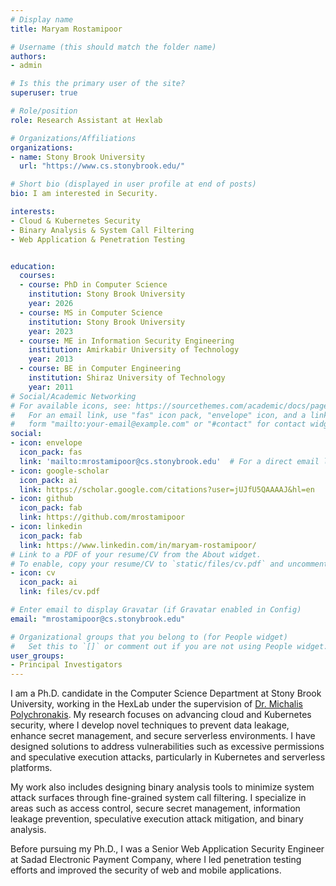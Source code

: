 ```yaml
---
# Display name
title: Maryam Rostamipoor

# Username (this should match the folder name)
authors:
- admin

# Is this the primary user of the site?
superuser: true

# Role/position
role: Research Assistant at Hexlab

# Organizations/Affiliations
organizations:
- name: Stony Brook University
  url: "https://www.cs.stonybrook.edu/"

# Short bio (displayed in user profile at end of posts)
bio: I am interested in Security.

interests:
- Cloud & Kubernetes Security
- Binary Analysis & System Call Filtering
- Web Application & Penetration Testing


education:
  courses:
  - course: PhD in Computer Science
    institution: Stony Brook University
    year: 2026
  - course: MS in Computer Science
    institution: Stony Brook University
    year: 2023
  - course: ME in Information Security Engineering
    institution: Amirkabir University of Technology
    year: 2013
  - course: BE in Computer Engineering
    institution: Shiraz University of Technology
    year: 2011
# Social/Academic Networking
# For available icons, see: https://sourcethemes.com/academic/docs/page-builder/#icons
#   For an email link, use "fas" icon pack, "envelope" icon, and a link in the
#   form "mailto:your-email@example.com" or "#contact" for contact widget.
social:
- icon: envelope
  icon_pack: fas
  link: 'mailto:mrostamipoor@cs.stonybrook.edu'  # For a direct email link, use "mailto:test@example.org".
- icon: google-scholar
  icon_pack: ai
  link: https://scholar.google.com/citations?user=jUJfU5QAAAAJ&hl=en
- icon: github
  icon_pack: fab
  link: https://github.com/mrostamipoor
- icon: linkedin
  icon_pack: fab
  link: https://www.linkedin.com/in/maryam-rostamipoor/
# Link to a PDF of your resume/CV from the About widget.
# To enable, copy your resume/CV to `static/files/cv.pdf` and uncomment the lines below.
- icon: cv
  icon_pack: ai
  link: files/cv.pdf

# Enter email to display Gravatar (if Gravatar enabled in Config)
email: "mrostamipoor@cs.stonybrook.edu"

# Organizational groups that you belong to (for People widget)
#   Set this to `[]` or comment out if you are not using People widget.
user_groups:
- Principal Investigators
---
```


I am a Ph.D. candidate in the Computer Science Department at Stony Brook University, working in the HexLab under the supervision of  [Dr. Michalis Polychronakis](https://www3.cs.stonybrook.edu/~mikepo/). My research focuses on advancing cloud and Kubernetes security, where I develop novel techniques to prevent data leakage, enhance secret management, and secure serverless environments. I have designed solutions to address vulnerabilities such as excessive permissions and speculative execution attacks, particularly in Kubernetes and serverless platforms.

My work also includes designing binary analysis tools to minimize system attack surfaces through fine-grained system call filtering. I specialize in areas such as access control, secure secret management, information leakage prevention, speculative execution attack mitigation, and binary analysis.

Before pursuing my Ph.D., I was a Senior Web Application Security Engineer at Sadad Electronic Payment Company, where I led penetration testing efforts and improved the security of web and mobile applications.
